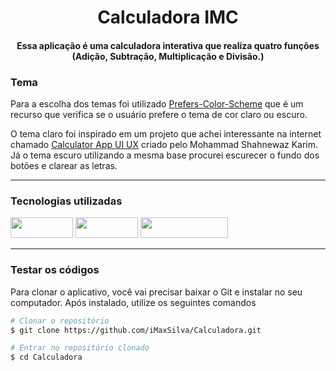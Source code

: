 
<div align="center">
  
# Calculadora IMC
 
<p><h4>Essa aplicação é uma calculadora interativa que realiza quatro funções (Adição, Subtração, Multiplicação e Divisão.)</h4></p>
</div>

### Tema
<p>Para a escolha dos temas foi utilizado <a href="https://developer.mozilla.org/en-US/docs/Web/CSS/@media/prefers-color-scheme">Prefers-Color-Scheme</a> que é um recurso que verifica se o usuário prefere o tema de cor claro ou escuro.</p>  

<p>O tema claro foi inspirado em um projeto que achei interessante na internet chamado <a href="https://www.creativefabrica.com/pt/product/calculator-app-ui-ux">Calculator App UI UX</a> criado pelo Mohammad Shahnewaz Karim. Já o tema escuro utilizando a mesma base procurei escurecer o fundo dos botões e clarear as letras.</p>
<hr></hr>

### Tecnologias utilizadas

<img width="100px" height="33px" src="https://img.shields.io/badge/HTML5-E34F26?style=for-the-badge&logo=html5&logoColor=white"/> 
<img width="100px" height="33px" src="https://img.shields.io/badge/CSS3-1572B6?style=for-the-badge&logo=css3&logoColor=white"/>
<img width="140px" height="33px" src="https://img.shields.io/badge/JavaScript-323330?style=for-the-badge&logo=javascript&logoColor=F7DF1E"/> 

<hr></hr>

### Testar os códigos
<p>Para clonar o aplicativo, você vai precisar baixar o Git e instalar no seu computador. Após instalado, utilize os seguintes comandos</p>

```bash
# Clonar o repositório
$ git clone https://github.com/iMaxSilva/Calculadora.git

# Entrar no repositório clonado
$ cd Calculadora

```

